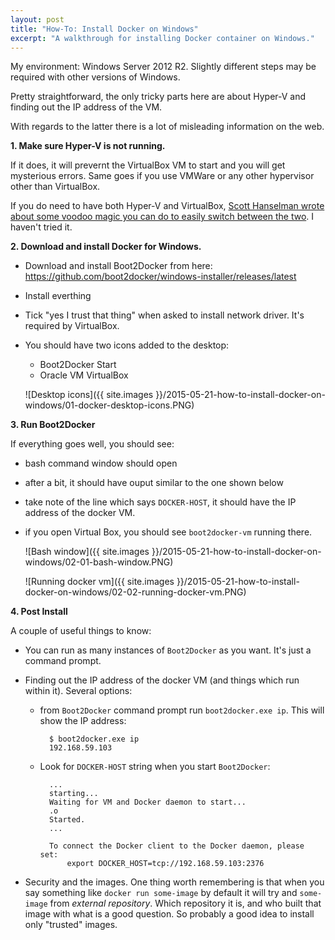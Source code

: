 ```yaml
---
layout: post
title: "How-To: Install Docker on Windows"
excerpt: "A walkthrough for installing Docker container on Windows."
---
```


My environment: Windows Server 2012 R2. Slightly different steps may be required with other 
versions of Windows.

Pretty straightforward, the only tricky parts here are about Hyper-V and finding out the IP 
address of the VM.

With regards to the latter there is a lot of misleading information on the web. 

**1. Make sure Hyper-V is not running.** 

If it does, it will prevernt the VirtualBox VM to start and you will get mysterious errors.
Same goes if you use VMWare or any other hypervisor other than VirtualBox. 

If you do need to have both Hyper-V and VirtualBox, [Scott Hanselman wrote about some voodoo magic
you can do to easily switch between the two](http://www.hanselman.com/blog/SwitchEasilyBetweenVirtualBoxAndHyperVWithABCDEditBootEntryInWindows81.aspx). I haven't tried it.

**2. Download and install Docker for Windows.**

- 	Download and install Boot2Docker from here: https://github.com/boot2docker/windows-installer/releases/latest

-	Install everthing

-	Tick "yes I trust that thing" when asked to install network driver. It's required by VirtualBox.


-	You should have two icons added to the desktop:

	- Boot2Docker Start
	- Oracle VM VirtualBox
	
	![Desktop icons]({{ site.images }}/2015-05-21-how-to-install-docker-on-windows/01-docker-desktop-icons.PNG)


**3. Run Boot2Docker**

If everything goes well, you should see:

- bash command window should open
- after a bit, it should have ouput similar to the one shown below
- take note of the line which says `DOCKER-HOST`, it should have the IP address of the docker VM.
- if you open Virtual Box, you should see `boot2docker-vm` running there.

	![Bash window]({{ site.images }}/2015-05-21-how-to-install-docker-on-windows/02-01-bash-window.PNG)
	
	![Running docker vm]({{ site.images }}/2015-05-21-how-to-install-docker-on-windows/02-02-running-docker-vm.PNG)


**4. Post Install**

A couple of useful things to know:

- 	You can run as many instances of `Boot2Docker` as you want. It's just a command prompt.

- 	Finding out the IP address of the docker VM (and things which run within it). Several options:	

	- from `Boot2Docker` command prompt run `boot2docker.exe ip`. This will show the IP address:
	
			$ boot2docker.exe ip
			192.168.59.103
	
	- Look for `DOCKER-HOST` string when you start `Boot2Docker`:
	 
			...
			starting...
			Waiting for VM and Docker daemon to start...
			.o
			Started.
			...
			
			To connect the Docker client to the Docker daemon, please set:
			    export DOCKER_HOST=tcp://192.168.59.103:2376

- 	Security and the images. One thing worth remembering is that when you say something like
	`docker run some-image` by default it will try and `some-image` from *external repository*.
	Which repository it is, and who built that image with what is a good question. So probably a
	good idea to install only "trusted" images.

